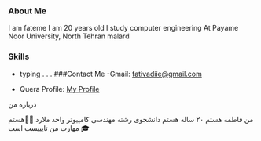 
### About Me
I am fateme  I am 20 years old I study computer engineering At Payame Noor University, North Tehran malard
### Skills
 + typing
.
.
.
###Contact Me
-Gmail: fativadiie@gmail.com

- Quera Profile: <a href="https://quera.ir/profile/fativadiie">My Profile</a>

درباره من

من فاطمه هستم ۲۰ ساله هستم دانشجوی رشته مهندسی کامپیوتر واحد ملارد
 👩‍💻هستم🎓 مهارت من تایپیست است

